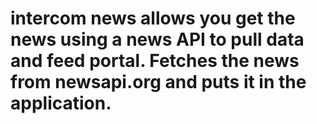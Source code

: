# intercom news allows you get the news using a news API to pull data and feed portal. Fetches the news from newsapi.org and puts it in the application.  
